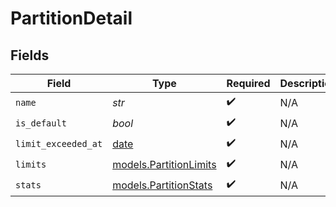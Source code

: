 # PartitionDetail


## Fields

| Field                                                                | Type                                                                 | Required                                                             | Description                                                          |
| -------------------------------------------------------------------- | -------------------------------------------------------------------- | -------------------------------------------------------------------- | -------------------------------------------------------------------- |
| `name`                                                               | *str*                                                                | :heavy_check_mark:                                                   | N/A                                                                  |
| `is_default`                                                         | *bool*                                                               | :heavy_check_mark:                                                   | N/A                                                                  |
| `limit_exceeded_at`                                                  | [date](https://docs.python.org/3/library/datetime.html#date-objects) | :heavy_check_mark:                                                   | N/A                                                                  |
| `limits`                                                             | [models.PartitionLimits](../models/partitionlimits.md)               | :heavy_check_mark:                                                   | N/A                                                                  |
| `stats`                                                              | [models.PartitionStats](../models/partitionstats.md)                 | :heavy_check_mark:                                                   | N/A                                                                  |